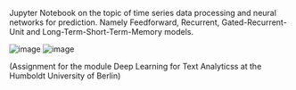 Jupyter Notebook on the topic of time series data processing and neural networks for prediction. Namely Feedforward, Recurrent, Gated-Recurrent-Unit and Long-Term-Short-Term-Memory models. 

![image](https://github.com/arnemaass/timseries_neural_nets/assets/122759305/5a01985f-599e-4390-b76a-33d50df22f87)
![image](https://github.com/arnemaass/timseries_neural_nets/assets/122759305/34ae0c49-e383-412c-886c-acd6221be21b)

(Assignment for the module Deep Learning for Text Analyticss at the Humboldt University of Berlin)
